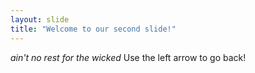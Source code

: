 ```yaml
---
layout: slide
title: "Welcome to our second slide!"
---
```

*ain't no rest for the wicked*
Use the left arrow to go back!
